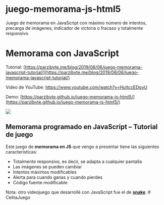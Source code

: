# juego-memorama-js-html5
 Juego de memorama en JavaScript con máximo número de intentos, precarga de imágenes, indicador de victoria o fracaso y totalmente responsivo

# Memorama con JavaScript
Tutorial: [https://parzibyte.me/blog/2019/08/06/juego-memorama-javascript-tutorial/](https://parzibyte.me/blog/2019/08/06/juego-memorama-javascript-tutorial/)

Vídeo de YouTube: https://www.youtube.com/watch?v=HuItccEDgyU

Demo: [https://parzibyte.github.io/juego-memorama-js-html5/](https://parzibyte.github.io/juego-memorama-js-html5/)

![](https://parzibyte.me/blog/wp-content/uploads/2019/08/Juego-de-memorama-en-JavaScript.png)

## Memorama programado en JavaScript – Tutorial de juego

Este juego de  **memorama en JS**  que vengo a presentar tiene las siguientes características:

-   Totalmente responsivo, es decir, se adapta a cualquier pantalla
-   Las imágenes se pueden cambiar
-   Intentos máximos modificables
-   Alerta para cuando ganas y cuando pierdes
-   Código fuente modificable

Nota: otro videojuego que desarrollé con JavaScript fue el de  [**snake**](https://parzibyte.me/blog/2018/02/25/juego-serpiente-javascript/).
#   C e l i t a J u e g o  
 